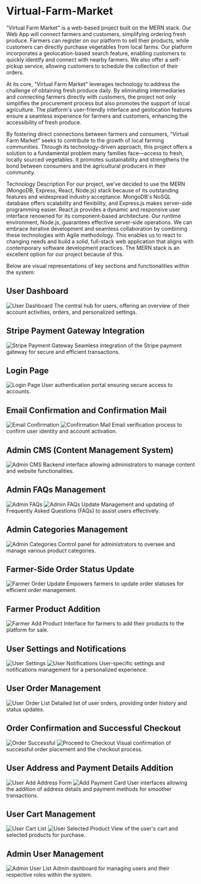 # Virtual-Farm-Market

"Virtual Farm Market" is a web-based project built on the MERN stack. Our Web App will connect farmers and customers, simplifying ordering fresh produce. Farmers can register on our platform to sell their products, while customers can directly purchase vegetables from local farms. Our platform incorporates a geolocation-based search feature, enabling customers to quickly identify and connect with nearby farmers. We also offer a self-pickup service, allowing customers to schedule the collection of their orders.

At its core, "Virtual Farm Market" leverages technology to address the challenge of obtaining fresh produce daily. By eliminating intermediaries and connecting farmers directly with customers, the project not only simplifies the procurement process but also promotes the support of local agriculture. The platform's user-friendly interface and geolocation features ensure a seamless experience for farmers and customers, enhancing the accessibility of fresh produce.

By fostering direct connections between farmers and consumers, "Virtual Farm Market" seeks to contribute to the growth of local farming communities. Through its technology-driven approach, this project offers a solution to a fundamental problem many families face—access to fresh, locally sourced vegetables. It promotes sustainability and strengthens the bond between consumers and the agricultural producers in their community.

Technology Description
For our project, we've decided to use the MERN (MongoDB, Express, React, Node.js) stack because of its outstanding features and widespread industry acceptance. MongoDB's NoSQL database offers scalability and flexibility, and Express.js makes server-side programming easier. React.js provides a dynamic and responsive user interface renowned for its component-based architecture. Our runtime environment, Node.js, guarantees effective server-side operations. We can embrace iterative development and seamless collaboration by combining these technologies with Agile methodology. This enables us to react to changing needs and build a solid, full-stack web application that aligns with contemporary software development practices. The MERN stack is an excellent option for our project because of this.

Below are visual representations of key sections and functionalities within the system:

## User Dashboard

![User Dashboard](./screenShorts/UserDashboard.png)
The central hub for users, offering an overview of their account activities, orders, and personalized settings.

## Stripe Payment Gateway Integration

![Stripe Payment Gateway](./screenShorts/StripePaymentGateway.png)
Seamless integration of the Stripe payment gateway for secure and efficient transactions.

## Login Page

![Login Page](./screenShorts/LoginPage.png)
User authentication portal ensuring secure access to accounts.

## Email Confirmation and Confirmation Mail

![Email Confirmation](./screenShorts/EmailConfirmation.png)
![Confirmation Mail](./screenShorts/EmailConfirmationMail.png)
Email verification process to confirm user identity and account activation.

## Admin CMS (Content Management System)

![Admin CMS](./screenShorts/AdminCMS.png)
Backend interface allowing administrators to manage content and website functionalities.

## Admin FAQs Management

![Admin FAQs](./screenShorts/AdminFAQs.png)
![Admin FAQs Update](./screenShorts/AdminFAQsUpdate.png)
Management and updating of Frequently Asked Questions (FAQs) to assist users effectively.

## Admin Categories Management

![Admin Categories](./screenShorts/AdminCategories.png)
Control panel for administrators to oversee and manage various product categories.

## Farmer-Side Order Status Update

![Farmer Order Update](./screenShorts/FarmerSideOrder-UpdateStatus.png)
Empowers farmers to update order statuses for efficient order management.

## Farmer Product Addition

![Farmer Add Product](./screenShorts/FarmerAddProduct.png)
Interface for farmers to add their products to the platform for sale.

## User Settings and Notifications

![User Settings](./screenShorts/UserSettings.png)
![User Notifications](./screenShorts/UserNotifications.png)
User-specific settings and notifications management for a personalized experience.

## User Order Management

![User Order List](./screenShorts/UserOrderList.png)
Detailed list of user orders, providing order history and status updates.

## Order Confirmation and Successful Checkout

![Order Successful](./screenShorts/OrderSuccessful.png)
![Proceed to Checkout](./screenShorts/UserProccedToCheckout.png)
Visual confirmation of successful order placement and the checkout process.

## User Address and Payment Details Addition

![User Add Address Form](./screenShorts/UserAddAddressForm.png)
![Add Payment Card](./screenShorts/AddPaymentCard.png)
User interfaces allowing the addition of address details and payment methods for smoother transactions.

## User Cart Management

![User Cart List](./screenShorts/UserCartList.png)
![User Selected Product](./screenShorts/UserSelectedProduct.png)
View of the user's cart and selected products for purchase.

## Admin User Management

![Admin User List](./screenShorts/AdminUserList.png)
Admin dashboard for managing users and their respective roles within the system.
